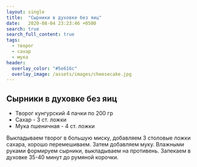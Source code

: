 ```yaml
---
layout: single
title:  "Сырники в духовке без яиц"
date:   2020-08-04 23:23:46 +0500
search: true
search_full_content: true
tags:
  - творог
  - сахар
  - мука
header:
  overlay_color: "#5e616c"
  overlay_image: /assets/images/cheesecake.jpg
---
```


## Сырники в духовке без яиц

- Творог кунгурский 4 пачки по 200 гр
- Сахар - 3 ст. ложки
- Мука пшеничная - 4 ст. ложки

Выкладываем творог в большую миску, добавляем 3 столовые ложки сахара, хорошо перемешиваем. Затем добавляем муку. 
Влажными руками формируем сырники, выкладываем на противень. Запекаем в духовке 35-40 минут до румяной корочки.
